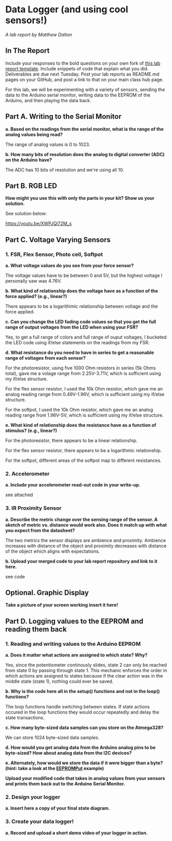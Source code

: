 # Data Logger (and using cool sensors!)

*A lab report by Matthew Dalton*

## In The Report

Include your responses to the bold questions on your own fork of [this lab report template](https://github.com/FAR-Lab/IDD-Fa18-Lab2). Include snippets of code that explain what you did. Deliverables are due next Tuesday. Post your lab reports as README.md pages on your GitHub, and post a link to that on your main class hub page.

For this lab, we will be experimenting with a variety of sensors, sending the data to the Arduino serial monitor, writing data to the EEPROM of the Arduino, and then playing the data back.

## Part A.  Writing to the Serial Monitor
 
**a. Based on the readings from the serial monitor, what is the range of the analog values being read?**

The range of analog values is 0 to 1023.
 
**b. How many bits of resolution does the analog to digital converter (ADC) on the Arduino have?**

The ADC has 10 bits of resolution and we're using all 10.

## Part B. RGB LED

**How might you use this with only the parts in your kit? Show us your solution.**

See solution below:

https://youtu.be/XWPJQl72M_s

## Part C. Voltage Varying Sensors 
 
### 1. FSR, Flex Sensor, Photo cell, Softpot

**a. What voltage values do you see from your force sensor?**

The voltage values have to be between 0 and 5V, but the highest voltage I personally saw was 4.76V.

**b. What kind of relationship does the voltage have as a function of the force applied? (e.g., linear?)**

There appears to be a logarithimic relationship between voltage and the force applied.

**c. Can you change the LED fading code values so that you get the full range of output voltages from the LED when using your FSR?**

Yes, to get a full range of colors and full range of ouput voltages, I bucketed the LED code using if/else statements on the readings from my FSR.

**d. What resistance do you need to have in series to get a reasonable range of voltages from each sensor?**

For the photoresistor, using five 1000 Ohm resistors in series (5k Ohms total), gave me a volage range from 2.25V-3.71V, which is sufficient using my if/else structure. 

For the flex sensor resistor, I used the 10k Ohm resistor, which gave me an analog reading range from 0.49V-1.96V, which is sufficient using my if/else structure.

For the softpot, I used the 10k Ohm resistor, which gave me an analog reading range from 1.96V-5V, which is sufficient using my if/else structure.

**e. What kind of relationship does the resistance have as a function of stimulus? (e.g., linear?)**

For the photoresistor, there appears to be a linear relationship.

For the flex sensor resistor, there appears to be a logarithmic relationship.

For the softpot, different areas of the softpot map to different resistances.

### 2. Accelerometer
 
**a. Include your accelerometer read-out code in your write-up.**

see attached

### 3. IR Proximity Sensor

**a. Describe the metric change over the sensing range of the sensor. A sketch of metric vs. distance would work also. Does it match up with what you expect from the datasheet?**

The two metrics the sensor displays are ambience and proximity. Ambience increases with distance of the object and proximity decreases with distance of the object which aligns with expectations.

**b. Upload your merged code to your lab report repository and link to it here.**

see code

## Optional. Graphic Display

**Take a picture of your screen working insert it here!**

## Part D. Logging values to the EEPROM and reading them back
 
### 1. Reading and writing values to the Arduino EEPROM

**a. Does it matter what actions are assigned to which state? Why?**

Yes, since the potentiometer continously slides, state 2 can only be reached from state 0 by passing through state 1. This mechanic enforces the order in which actions are assigned to states because if the clear action was in the middle state (state 1), nothing could ever be saved.

**b. Why is the code here all in the setup() functions and not in the loop() functions?**

The loop functions handle switching between states. If state actions occured in the loop functions they would occur repeatedly and delay the state transactions.

**c. How many byte-sized data samples can you store on the Atmega328?**

We can store 1024 byte-sized data samples.

**d. How would you get analog data from the Arduino analog pins to be byte-sized? How about analog data from the I2C devices?**




**e. Alternately, how would we store the data if it were bigger than a byte? (hint: take a look at the [EEPROMPut](https://www.arduino.cc/en/Reference/EEPROMPut) example)**

**Upload your modified code that takes in analog values from your sensors and prints them back out to the Arduino Serial Monitor.**

### 2. Design your logger
 
**a. Insert here a copy of your final state diagram.**

### 3. Create your data logger!
 
**a. Record and upload a short demo video of your logger in action.**
